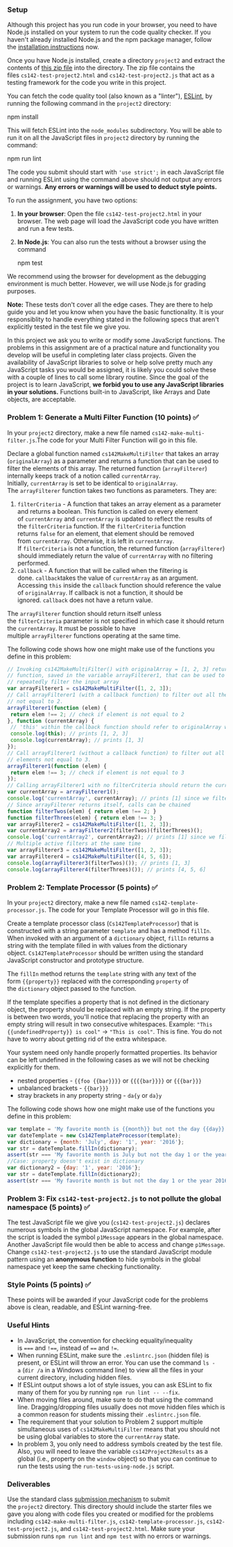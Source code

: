 ### Setup

Although this project has you run code in your browser, you need to have Node.js installed on your system to run the code quality checker. If you haven't already installed Node.js and the npm package manager, follow the [installation instructions](https://web.stanford.edu/class/cs142/install.html) now.

Once you have Node.js installed, create a directory `project2` and extract the contents of [this zip file](https://web.stanford.edu/class/cs142/downloads/project2.zip) into the directory. The zip file contains the files `cs142-test-project2.html` and `cs142-test-project2.js` that act as a testing framework for the code you write in this project.

You can fetch the code quality tool (also known as a "linter"), [ESLint](https://eslint.org/), by running the following command in the `project2` directory:

npm install

This will fetch ESLint into the `node_modules` subdirectory. You will be able to run it on all the JavaScript files in `project2` directory by running the command:

npm run lint

The code you submit should start with `'use strict';` in each JavaScript file and running ESLint using the command above should not output any errors or warnings. **Any errors or warnings will be used to deduct style points.**

To run the assignment, you have two options:

1. **In your browser**: Open the file `cs142-test-project2.html` in your browser. The web page will load the JavaScript code you have written and run a few tests.

2. **In Node.js**: You can also run the tests without a browser using the command
   
   npm test

We recommend using the browser for development as the debugging environment is much better. However, we will use Node.js for grading purposes.

**Note:** These tests don't cover all the edge cases. They are there to help guide you and let you know when you have the basic functionality. It is your responsiblity to handle everything stated in the following specs that aren't explicitly tested in the test file we give you.

In this project we ask you to write or modify some JavaScript functions. The problems in this assignment are of a practical nature and functionality you develop will be useful in completing later class projects. Given the availability of JavaScript libraries to solve or help solve pretty much any JavaScript tasks you would be assigned, it is likely you could solve these with a couple of lines to call some library routine. Since the goal of the project is to learn JavaScript, **we forbid you to use any JavaScript libraries in your solutions.** Functions built-in to JavaScript, like Arrays and Date objects, are acceptable.

### Problem 1: Generate a Multi Filter Function (10 points) ✅

In your `project2` directory, make a new file named `cs142-make-multi-filter.js`.The code for your Multi Filter Function will go in this file.

Declare a global function named `cs142MakeMultiFilter` that takes an array (`originalArray`) as a parameter and returns a function that can be used to filter the elements of this array. The returned function (`arrayFilterer`) internally keeps track of a notion called `currentArray`. Initially, `currentArray` is set to be identical to `originalArray`. The `arrayFilterer` function takes two functions as parameters. They are:

1. `filterCriteria` - A function that takes an array element as a parameter and returns a boolean. This function is called on every element of `currentArray` and `currentArray` is updated to reflect the results of the `filterCriteria` function. If the `filterCriteria` function returns `false` for an element, that element should be removed from `currentArray`. Otherwise, it is left in `currentArray`. If `filterCriteria` is not a function, the returned function (`arrayFilterer`) should immediately return the value of `currentArray` with no filtering performed.
2. `callback` - A function that will be called when the filtering is done. `callback`takes the value of `currentArray` as an argument. Accessing `this` inside the `callback` function should reference the value of `originalArray`. If callback is not a function, it should be ignored. `callback` does not have a return value.

The `arrayFilterer` function should return itself unless the `filterCriteria` parameter is not specified in which case it should return the `currentArray`. It must be possible to have multiple `arrayFilterer` functions operating at the same time.

The following code shows how one might make use of the functions you define in this problem:

```js
// Invoking cs142MakeMultiFilter() with originalArray = [1, 2, 3] returns a
// function, saved in the variable arrayFilterer1, that can be used to
// repeatedly filter the input array
var arrayFilterer1 = cs142MakeMultiFilter([1, 2, 3]);
// Call arrayFilterer1 (with a callback function) to filter out all the numbers
// not equal to 2.
arrayFilterer1(function (elem) {
 return elem !== 2; // check if element is not equal to 2
}, function (currentArray) {
 // 'this' within the callback function should refer to originalArray which is [1, 2, 3]
 console.log(this); // prints [1, 2, 3]
 console.log(currentArray); // prints [1, 3]
});
// Call arrayFilterer1 (without a callback function) to filter out all the
// elements not equal to 3.
arrayFilterer1(function (elem) {
 return elem !== 3; // check if element is not equal to 3
});
// Calling arrayFilterer1 with no filterCriteria should return the currentArray.
var currentArray = arrayFilterer1();
console.log('currentArray', currentArray); // prints [1] since we filtered out 2 and 3
// Since arrayFilterer returns itself, calls can be chained
function filterTwos(elem) { return elem !== 2; }
function filterThrees(elem) { return elem !== 3; }
var arrayFilterer2 = cs142MakeMultiFilter([1, 2, 3]);
var currentArray2 = arrayFilterer2(filterTwos)(filterThrees)();
console.log('currentArray2', currentArray2); // prints [1] since we filtered out 2 and 3
// Multiple active filters at the same time
var arrayFilterer3 = cs142MakeMultiFilter([1, 2, 3]);
var arrayFilterer4 = cs142MakeMultiFilter([4, 5, 6]);
console.log(arrayFilterer3(filterTwos)()); // prints [1, 3]
console.log(arrayFilterer4(filterThrees)()); // prints [4, 5, 6]
```

### Problem 2: Template Processor (5 points) ✅

In your `project2` directory, make a new file named `cs142-template-processor.js`. The code for your Template Processor will go in this file.

Create a template processor class (`Cs142TemplateProcessor`) that is constructed with a string parameter `template` and has a method `fillIn`. When invoked with an argument of a `dictionary` object, `fillIn` returns a string with the template filled in with values from the dictionary object. `Cs142TemplateProcessor` should be written using the standard JavaScript constructor and prototype structure.

The `fillIn` method returns the `template` string with any text of the form `{{property}}` replaced with the corresponding `property` of the `dictionary` object passed to the function.

If the template specifies a property that is not defined in the dictionary object, the property should be replaced with an empty string. If the property is between two words, you'll notice that replacing the property with an empty string will result in two consecutive whitespaces. Example: `"This {{undefinedProperty}} is cool"` → `"This is cool"`. This is fine. You do not have to worry about getting rid of the extra whitespace.

Your system need only handle properly formatted properties. Its behavior can be left undefined in the following cases as we will not be checking explicitly for them.

- nested properties - `{{foo {{bar}}}}` or `{{{{bar}}}}` or `{{{bar}}}`
- unbalanced brackets - `{{bar}}}`
- stray brackets in any property string - `da{y` or `da}y`

The following code shows how one might make use of the functions you define in this problem:

```js
var template = 'My favorite month is {{month}} but not the day {{day}} or the year {{year}}';
var dateTemplate = new Cs142TemplateProcessor(template);
var dictionary = {month: 'July', day: '1', year: '2016'};
var str = dateTemplate.fillIn(dictionary);
assert(str === 'My favorite month is July but not the day 1 or the year 2016');
//Case: property doesn't exist in dictionary
var dictionary2 = {day: '1', year: '2016'};
var str = dateTemplate.fillIn(dictionary2);
assert(str === 'My favorite month is but not the day 1 or the year 2016');
```

### Problem 3: Fix `cs142-test-project2.js` to not pollute the global namespace (5 points) ✅

The test JavaScript file we give you (`cs142-test-project2.js`) declares numerous symbols in the global JavaScript namespace. For example, after the script is loaded the symbol `p1Message` appears in the global namespace. Another JavaScript file would then be able to access and change `p1Message`. Change `cs142-test-project2.js` to use the standard JavaScript module pattern using an **anonymous function** to hide symbols in the global namespace yet keep the same checking functionality.

### Style Points (5 points) ✅

These points will be awarded if your JavaScript code for the problems above is clean, readable, and ESLint warning-free.

### Useful Hints

- In JavaScript, the convention for checking equality/inequality is `===` and `!==`, instead of `==` and `!=`.
- When running ESLint, make sure the `.eslintrc.json` (hidden file) is present, or ESLint will throw an error. You can use the command `ls -a` (`dir /a` in a Windows command line) to view all the files in your current directory, including hidden files.
- If ESLint output shows a lot of style issues, you can ask ESLint to fix many of them for you by running `npm run lint -- --fix`.
- When moving files around, make sure to do that using the command line. Dragging/dropping files usually does not move hidden files which is a common reason for students missing their `.eslintrc.json` file.
- The requirement that your solution to Problem 2 support multiple simultaneous uses of `cs142MakeMultiFilter` means that you should not be using global variables to store the `currentArray` state.
- In problem 3, you only need to address symbols created by the test file. Also, you will need to leave the variable `cs142Project2Results` as a global (i.e., property on the `window` object) so that you can continue to run the tests using the `run-tests-using-node.js` script.

### Deliverables

Use the standard class [submission mechanism](https://web.stanford.edu/class/cs142/submit.html) to submit the `project2` directory. This directory should include the starter files we gave you along with code files you created or modified for the problems including `cs142-make-multi-filter.js`, `cs142-template-processor.js`, `cs142-test-project2.js`, and `cs142-test-project2.html`. Make sure your submission runs `npm run lint` and `npm test` with no errors or warnings.